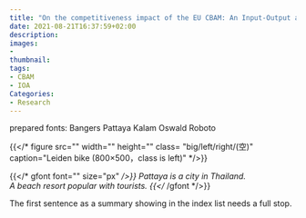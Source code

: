 ```yaml
---
title: "On the competitiveness impact of the EU CBAM: An Input-Output approach"
date: 2021-08-21T16:37:59+02:00
description:
images:
-
thumbnail:
tags:
- CBAM
- IOA
Categories:
- Research
---
```

prepared fonts:
Bangers Pattaya Kalam
Oswald  Roboto

{{</* figure src="" width="" height="" class= "big/left/right/(空)" caption="Leiden bike (800×500，class is left)" */>}}

{{</* gfont font="" size="px" */>}}
Pattaya is a city in Thailand.<br>A beach resort popular with tourists.
{{</* /gfont */>}} <br>


The first sentence as a summary showing in the index list needs a full stop.
